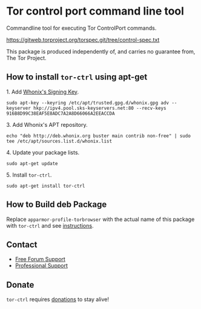 # Tor control port command line tool #

Commandline tool for executing Tor ControlPort commands.

https://gitweb.torproject.org/torspec.git/tree/control-spec.txt

This package is produced independently of, and carries no guarantee from,
The Tor Project.
## How to install `tor-ctrl` using apt-get ##

1\. Add [Whonix's Signing Key](https://www.whonix.org/wiki/Whonix_Signing_Key).

```
sudo apt-key --keyring /etc/apt/trusted.gpg.d/whonix.gpg adv --keyserver hkp://ipv4.pool.sks-keyservers.net:80 --recv-keys 916B8D99C38EAF5E8ADC7A2A8D66066A2EEACCDA
```

3\. Add Whonix's APT repository.

```
echo "deb http://deb.whonix.org buster main contrib non-free" | sudo tee /etc/apt/sources.list.d/whonix.list
```

4\. Update your package lists.

```
sudo apt-get update
```

5\. Install `tor-ctrl`.

```
sudo apt-get install tor-ctrl
```

## How to Build deb Package ##

Replace `apparmor-profile-torbrowser` with the actual name of this package with `tor-ctrl` and see [instructions](https://www.whonix.org/wiki/Dev/Build_Documentation/apparmor-profile-torbrowser).

## Contact ##

* [Free Forum Support](https://forums.whonix.org)
* [Professional Support](https://www.whonix.org/wiki/Professional_Support)

## Donate ##

`tor-ctrl` requires [donations](https://www.whonix.org/wiki/Donate) to stay alive!

